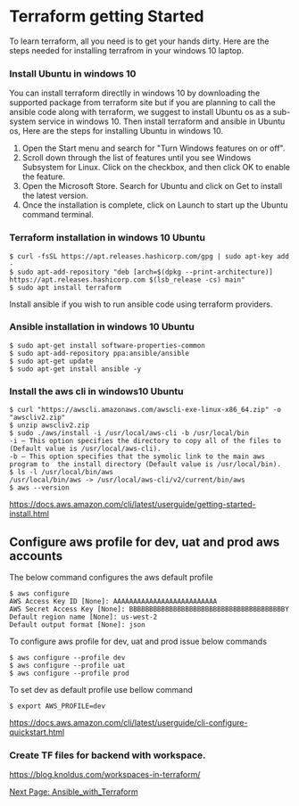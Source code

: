 # Terraform getting Started
To learn terraform, all you need is to get your hands dirty. Here are the steps needed for installing terrafrom in your windows 10 laptop.  
### Install Ubuntu in windows 10
You can install terraform directlly in windows 10 by downloading the supported package from terraform site but if you are planning to call the ansible code along with terraform, we suggest to install Ubuntu os as a sub-system service in windows 10. Then install terraform and ansible in Ubuntu os, Here are the steps for installing Ubuntu in windows 10.     
1. Open the Start menu and search for "Turn Windows features on or off".  
2. Scroll down through the list of features until you see Windows Subsystem for Linux. Click on the checkbox, and then click OK to enable the feature.  
3. Open the Microsoft Store. Search for Ubuntu and click on Get to install the latest version.  
4. Once the installation is complete, click on Launch to start up the Ubuntu command terminal. 

### Terraform installation in windows 10 Ubuntu
```
$ curl -fsSL https://apt.releases.hashicorp.com/gpg | sudo apt-key add -  
$ sudo apt-add-repository "deb [arch=$(dpkg --print-architecture)] https://apt.releases.hashicorp.com $(lsb_release -cs) main"  
$ sudo apt install terraform  
```
Install ansible if you wish to run ansible code using terraform providers.  
### Ansible installation in windows 10 Ubuntu
```$ sudo apt-get update  
$ sudo apt-get install software-properties-common  
$ sudo apt-add-repository ppa:ansible/ansible    
$ sudo apt-get update  
$ sudo apt-get install ansible -y  
```

### Install the aws cli in windows10 Ubuntu
```
$ curl "https://awscli.amazonaws.com/awscli-exe-linux-x86_64.zip" -o "awscliv2.zip"
$ unzip awscliv2.zip
$ sudo ./aws/install -i /usr/local/aws-cli -b /usr/local/bin
-i – This option specifies the directory to copy all of the files to (Default value is /usr/local/aws-cli).
-b – This option specifies that the symolic link to the main aws program to  the install directory (Default value is /usr/local/bin). 
$ ls -l /usr/local/bin/aws
/usr/local/bin/aws -> /usr/local/aws-cli/v2/current/bin/aws
$ aws --version
```
https://docs.aws.amazon.com/cli/latest/userguide/getting-started-install.html
## Configure aws profile for dev, uat and prod aws accounts
The below command configures the aws default profile
```
$ aws configure
AWS Access Key ID [None]: AAAAAAAAAAAAAAAAAAAAAAAAAA
AWS Secret Access Key [None]: BBBBBBBBBBBBBBBBBBBBBBBBBBBBBBBBBBBBBBBY
Default region name [None]: us-west-2
Default output format [None]: json
```
To configure aws profile for dev, uat and prod issue below commands  
```
$ aws configure --profile dev
$ aws configure --profile uat
$ aws configure --profile prod
```
To set dev as default profile use bellow command
```
$ export AWS_PROFILE=dev   
```
https://docs.aws.amazon.com/cli/latest/userguide/cli-configure-quickstart.html
 
### Create TF files for backend with workspace.
https://blog.knoldus.com/workspaces-in-terraform/

[Next Page: Ansible_with_Terraform ](https://github.com/sureshvenkey/terraform/blob/main/Ansible_with_Terraform.md "Google's Homepage")
